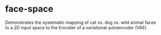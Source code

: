 # face-space
Demonstrates the systematic mapping of cat vs. dog vs. wild animal faces to a 2D input space to the Encoder of a variational autoencoder (VAE).
